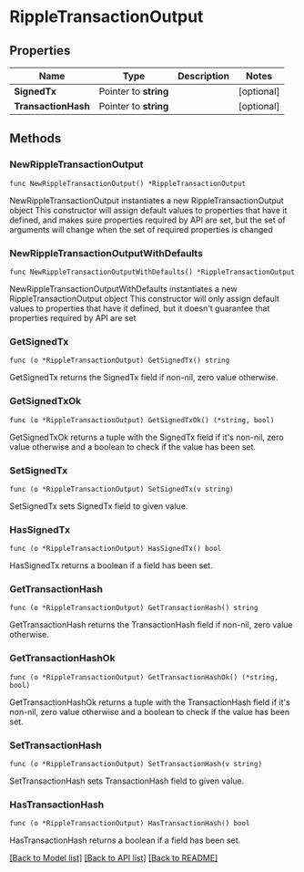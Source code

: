# RippleTransactionOutput

## Properties

| Name                | Type                  | Description | Notes       |
| ------------------- | --------------------- | ----------- | ----------- |
| **SignedTx**        | Pointer to **string** |             | \[optional] |
| **TransactionHash** | Pointer to **string** |             | \[optional] |

## Methods

### NewRippleTransactionOutput

`func NewRippleTransactionOutput() *RippleTransactionOutput`

NewRippleTransactionOutput instantiates a new RippleTransactionOutput object This constructor will assign default values to properties that have it defined, and makes sure properties required by API are set, but the set of arguments will change when the set of required properties is changed

### NewRippleTransactionOutputWithDefaults

`func NewRippleTransactionOutputWithDefaults() *RippleTransactionOutput`

NewRippleTransactionOutputWithDefaults instantiates a new RippleTransactionOutput object This constructor will only assign default values to properties that have it defined, but it doesn't guarantee that properties required by API are set

### GetSignedTx

`func (o *RippleTransactionOutput) GetSignedTx() string`

GetSignedTx returns the SignedTx field if non-nil, zero value otherwise.

### GetSignedTxOk

`func (o *RippleTransactionOutput) GetSignedTxOk() (*string, bool)`

GetSignedTxOk returns a tuple with the SignedTx field if it's non-nil, zero value otherwise and a boolean to check if the value has been set.

### SetSignedTx

`func (o *RippleTransactionOutput) SetSignedTx(v string)`

SetSignedTx sets SignedTx field to given value.

### HasSignedTx

`func (o *RippleTransactionOutput) HasSignedTx() bool`

HasSignedTx returns a boolean if a field has been set.

### GetTransactionHash

`func (o *RippleTransactionOutput) GetTransactionHash() string`

GetTransactionHash returns the TransactionHash field if non-nil, zero value otherwise.

### GetTransactionHashOk

`func (o *RippleTransactionOutput) GetTransactionHashOk() (*string, bool)`

GetTransactionHashOk returns a tuple with the TransactionHash field if it's non-nil, zero value otherwise and a boolean to check if the value has been set.

### SetTransactionHash

`func (o *RippleTransactionOutput) SetTransactionHash(v string)`

SetTransactionHash sets TransactionHash field to given value.

### HasTransactionHash

`func (o *RippleTransactionOutput) HasTransactionHash() bool`

HasTransactionHash returns a boolean if a field has been set.

[\[Back to Model list\]](./#documentation-for-models) [\[Back to API list\]](./#documentation-for-api-endpoints) [\[Back to README\]](./)
